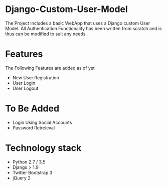 # Django-Custom-User-Model

The Project Includes a basic WebApp that uses a Django custom User Model.
All Authentication Functionality has been written from scratch and is thus can be modified to suit any needs.

# Features

The Following Features are added as of yet

- New User Registration
- User Login
- User Logout

# To Be Added

- Login Using Social Accounts
- Password Retreieval

# Technology stack

- Python 2.7 / 3.5
- Django > 1.9
- Twitter Bootstrap 3
- jQuery 2
